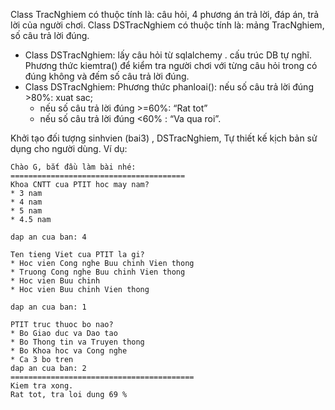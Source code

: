 Class TracNghiem có thuộc tính là: câu hỏi, 4 phương án trả lời, đáp án, trả lời
của người chơi. 
Class DSTracNghiem có thuộc tính là: mảng TracNghiem, số câu trả lời đúng.
* Class DSTracNghiem: lấy câu hỏi từ sqlalchemy . cấu trúc DB tự nghĩ.  Phương thức kiemtra() để kiểm tra người chơi với từng câu hỏi trong có đúng không và đếm số câu trả lời đúng.
* Class DSTracNghiem: Phương thức phanloai(): nếu số câu trả lời đúng >80%:
xuat sac;
  - nếu số câu trả lời đúng >=60%: “Rat tot”
  - nếu số câu trả lời đúng <60% : “Va qua roi”.

Khởi tạo đối tượng sinhvien (bai3) , DSTracNghiem, 
Tự thiết kế kịch bản sử dụng cho người dùng. 
Ví dụ:
```
Chào G, bắt đầu làm bài nhé:
=======================================
Khoa CNTT cua PTIT hoc may nam?
* 3 nam 
* 4 nam
* 5 nam
* 4.5 nam

dap an cua ban: 4

Ten tieng Viet cua PTIT la gi?
* Hoc vien Cong nghe Buu chinh Vien thong
* Truong Cong nghe Buu chinh Vien thong
* Hoc vien Buu chinh
* Hoc vien Buu chinh Vien thong

dap an cua ban: 1

PTIT truc thuoc bo nao?
* Bo Giao duc va Dao tao
* Bo Thong tin va Truyen thong
* Bo Khoa hoc va Cong nghe
* Ca 3 bo tren 
dap an cua ban: 2
=========================================
Kiem tra xong.
Rat tot, tra loi dung 69 %
```

